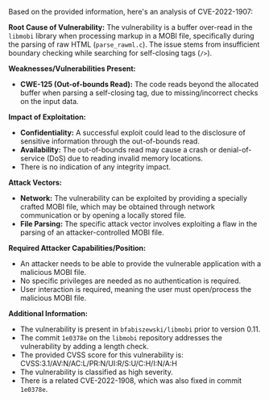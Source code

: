 Based on the provided information, here's an analysis of CVE-2022-1907:

**Root Cause of Vulnerability:**
The vulnerability is a buffer over-read in the `libmobi` library when processing markup in a MOBI file, specifically during the parsing of raw HTML (`parse_rawml.c`). The issue stems from insufficient boundary checking while searching for self-closing tags (`/>`).

**Weaknesses/Vulnerabilities Present:**
- **CWE-125 (Out-of-bounds Read):** The code reads beyond the allocated buffer when parsing a self-closing tag, due to missing/incorrect checks on the input data.

**Impact of Exploitation:**
- **Confidentiality:** A successful exploit could lead to the disclosure of sensitive information through the out-of-bounds read.
- **Availability:** The out-of-bounds read may cause a crash or denial-of-service (DoS) due to reading invalid memory locations.
- There is no indication of any integrity impact.

**Attack Vectors:**
- **Network:** The vulnerability can be exploited by providing a specially crafted MOBI file, which may be obtained through network communication or by opening a locally stored file.
- **File Parsing:** The specific attack vector involves exploiting a flaw in the parsing of an attacker-controlled MOBI file.

**Required Attacker Capabilities/Position:**
- An attacker needs to be able to provide the vulnerable application with a malicious MOBI file.
- No specific privileges are needed as no authentication is required.
- User interaction is required, meaning the user must open/process the malicious MOBI file.

**Additional Information:**
- The vulnerability is present in `bfabiszewski/libmobi` prior to version 0.11.
- The commit `1e0378e` on the `libmobi` repository addresses the vulnerability by adding a length check.
- The provided CVSS score for this vulnerability is: CVSS:3.1/AV:N/AC:L/PR:N/UI:R/S:U/C:H/I:N/A:H
- The vulnerability is classified as high severity.
- There is a related CVE-2022-1908, which was also fixed in commit `1e0378e`.